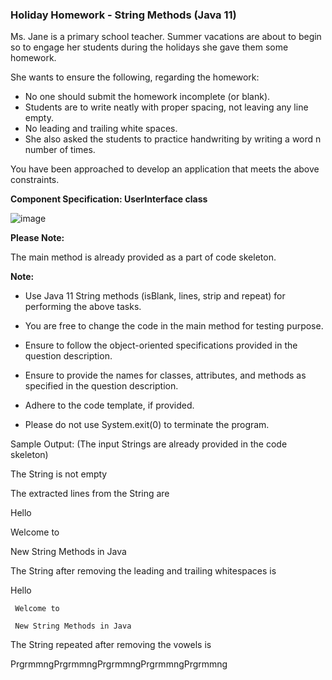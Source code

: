 ### Holiday Homework - String Methods (Java 11)

Ms. Jane is a primary school teacher. Summer vacations are about to begin so to engage her students during the holidays she gave them some homework.

She wants to ensure the following, regarding the homework:
- No one should submit the homework incomplete (or blank).
- Students are to write neatly with proper spacing, not leaving any line empty.
- No leading and trailing white spaces.
- She also asked the students to practice handwriting by writing a word n number of times.

You have been approached to develop an application that meets the above constraints.



**Component Specification: UserInterface class**

![image](https://github.com/abhisheks008/Cognizant-Java-FSE-Hands-ons-2023/assets/68724349/e0b91ae3-986d-4881-8fa0-0fc20e34a6b3)

**Please Note:** 

The main method is already provided as a part of code skeleton.

**Note:**

- Use Java 11 String methods (isBlank, lines, strip and repeat) for performing the above tasks.

- You are free to change the code in the main method for testing purpose. 

- Ensure to follow the object-oriented specifications provided in the question description. 

- Ensure to provide the names for classes, attributes, and methods as specified in the question description.

- Adhere to the code template, if provided.  

- Please do not use System.exit(0) to terminate the program.



Sample Output: (The input Strings are already provided in the code skeleton)

The String is not empty

The extracted lines from the String are

Hello 

Welcome to 

New String Methods in Java

The String after removing the leading and trailing whitespaces is 

Hello  

     Welcome to 

     New String Methods in Java 

The String repeated after removing the vowels is

PrgrmmngPrgrmmngPrgrmmngPrgrmmngPrgrmmng


